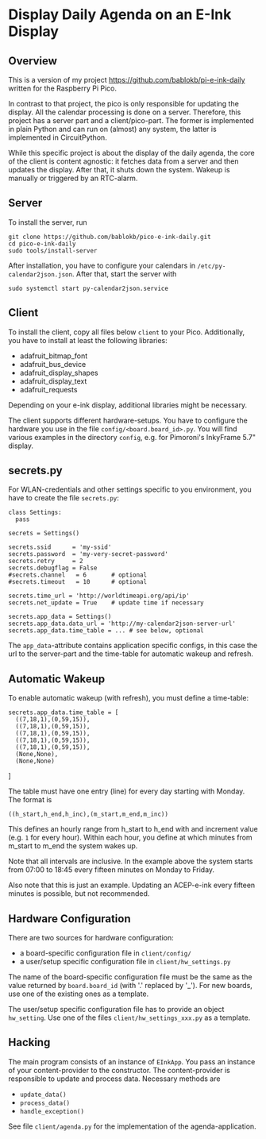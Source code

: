 Display Daily Agenda on an E-Ink Display
========================================

Overview
--------

This is a version of my project <https://github.com/bablokb/pi-e-ink-daily>
written for the Raspberry Pi Pico.

In contrast to that project, the pico is only responsible for updating
the display. All the calendar processing is done on a server. Therefore,
this project has a server part and a client/pico-part. The former is
implemented in plain Python and can run on (almost) any system,
the latter is implemented in CircuitPython.

While this specific project is about the display of the daily agenda,
the core of the client is content agnostic: it fetches data from a
server and then updates the display. After that, it shuts down the
system. Wakeup is manually or triggered by an RTC-alarm.


Server
------

To install the server, run

    git clone https://github.com/bablokb/pico-e-ink-daily.git
    cd pico-e-ink-daily
    sudo tools/install-server

After installation, you have to configure your calendars in
`/etc/py-calendar2json.json`. After that, start the server with

    sudo systemctl start py-calendar2json.service


Client
------

To install the client, copy all files below `client` to your Pico.
Additionally, you have to install at least the following libraries:

  - adafruit_bitmap_font
  - adafruit_bus_device
  - adafruit_display_shapes
  - adafruit_display_text
  - adafruit_requests

Depending on your e-ink display, additional libraries might be necessary.

The client supports different hardware-setups. You have to configure the
hardware you use in the file `config/<board.board_id>.py`. You will find
various examples in the directory `config`, e.g. for Pimoroni's
InkyFrame 5.7" display.


secrets.py
----------

For WLAN-credentials and other settings specific to you environment,
you have to create the file `secrets.py`:

    class Settings:
      pass

    secrets = Settings()

    secrets.ssid      = 'my-ssid'
    secrets.password  = 'my-very-secret-password'
    secrets.retry     = 2
    secrets.debugflag = False
    #secrets.channel   = 6       # optional
    #secrets.timeout   = 10      # optional

    secrets.time_url = 'http://worldtimeapi.org/api/ip'
    secrets.net_update = True    # update time if necessary

    secrets.app_data = Settings()
    secrets.app_data.data_url = 'http://my-calendar2json-server-url'
    secrets.app_data.time_table = ... # see below, optional

The `app_data`-attribute contains application specific configs, in
this case the url to the server-part and the time-table for automatic
wakeup and refresh.


Automatic Wakeup
----------------

To enable automatic wakeup (with refresh), you must define a time-table:

    secrets.app_data.time_table = [
      ((7,18,1),(0,59,15)),
      ((7,18,1),(0,59,15)),
      ((7,18,1),(0,59,15)),
      ((7,18,1),(0,59,15)),
      ((7,18,1),(0,59,15)),
      (None,None),
      (None,None)
  ]

The table must have one entry (line) for every day starting with Monday.
The format is

    ((h_start,h_end,h_inc),(m_start,m_end,m_inc))

This defines an hourly range from h_start to h_end with and
increment value (e.g. `1` for every hour). Within each hour, you define
at which minutes from m_start to m_end the system wakes up.

Note that all intervals are inclusive. In the example above the system
starts from 07:00 to 18:45 every fifteen minutes on Monday to Friday.

Also note that this is just an example. Updating an ACEP-e-ink every
fifteen minutes is possible, but not recommended.


Hardware Configuration
----------------------

There are two sources for hardware configuration:

  - a board-specific configuration file in `client/config/`
  - a user/setup specific configuration file in `client/hw_settings.py`

The name of the board-specific configuration file must be the same
as the value returned by `board.board_id` (with '.' replaced by '_').
For new boards, use one of the existing ones as a template.

The user/setup specific configuration file has to provide an object
`hw_setting`. Use one of the files `client/hw_settings_xxx.py` as a template.


Hacking
-------

The main program consists of an instance of `EInkApp`. You pass an
instance of your content-provider to the constructor. The content-provider
is responsible to update and process data. Necessary methods are

  - `update_data()`
  - `process_data()`
  - `handle_exception()`

See file `client/agenda.py` for the implementation of the agenda-application.

